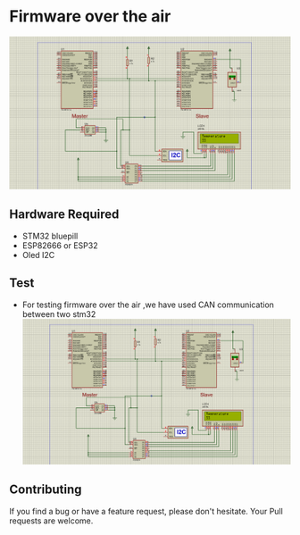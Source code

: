 # Firmware over the air

![alt text](https://github.com/YounessMoufidy/PIC16F877A/blob/master/PIC_weather_station/PIC.png "PIC Weaher_station")



## Hardware Required
- STM32 bluepill
- ESP82666 or ESP32
- Oled I2C
  

## Test
- For testing firmware over the air ,we have used CAN communication between two stm32
 ![alt text](https://github.com/YounessMoufidy/PIC16F877A/blob/master/PIC_weather_station/PIC.png "PIC Weaher_station")




## Contributing
If you find a bug or have a feature request, please don't hesitate. Your Pull requests are  welcome.
